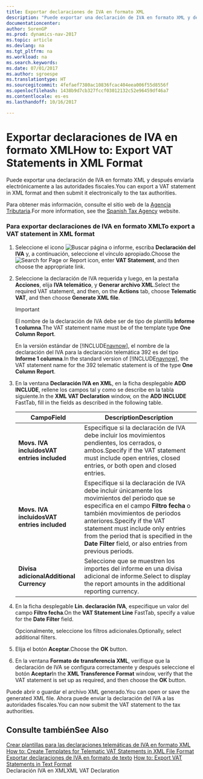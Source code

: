 ```yaml
---
title: Exportar declaraciones de IVA en formato XML
description: "Puede exportar una declaración de IVA en formato XML y después enviarla electrónicamente a las autoridades fiscales."
documentationcenter: 
author: SorenGP
ms.prod: dynamics-nav-2017
ms.topic: article
ms.devlang: na
ms.tgt_pltfrm: na
ms.workload: na
ms.search.keywords: 
ms.date: 07/01/2017
ms.author: sgroespe
ms.translationtype: HT
ms.sourcegitcommit: 4fefaef7380ac10836fcac404eea006f55d8556f
ms.openlocfilehash: 1438b9d7cb327fccf03012132c52e96459df46a7
ms.contentlocale: es-es
ms.lasthandoff: 10/16/2017

---
```

# <a name="how-to-export-vat-statements-in-xml-format"></a><span data-ttu-id="b9596-103">Exportar declaraciones de IVA en formato XML</span><span class="sxs-lookup"><span data-stu-id="b9596-103">How to: Export VAT Statements in XML Format</span></span>
<span data-ttu-id="b9596-104">Puede exportar una declaración de IVA en formato XML y después enviarla electrónicamente a las autoridades fiscales.</span><span class="sxs-lookup"><span data-stu-id="b9596-104">You can export a VAT statement in XML format and then submit it electronically to the tax authorities.</span></span>  
  
 <span data-ttu-id="b9596-105">Para obtener más información, consulte el sitio web de la [Agencia Tributaria](http://go.microsoft.com/fwlink/?LinkID=238181).</span><span class="sxs-lookup"><span data-stu-id="b9596-105">For more information, see the [Spanish Tax Agency](http://go.microsoft.com/fwlink/?LinkID=238181) website.</span></span>  
  
### <a name="to-export-a-vat-statement-in-xml-format"></a><span data-ttu-id="b9596-106">Para exportar declaraciones de IVA en formato XML</span><span class="sxs-lookup"><span data-stu-id="b9596-106">To export a VAT statement in XML format</span></span>  
  
1.  <span data-ttu-id="b9596-107">Seleccione el icono ![Buscar página o informe](media/ui-search/search_small.png "icono Buscar página o informe"), escriba **Declaración del IVA** y, a continuación, seleccione el vínculo apropiado.</span><span class="sxs-lookup"><span data-stu-id="b9596-107">Choose the ![Search for Page or Report](media/ui-search/search_small.png "Search for Page or Report icon") icon, enter **VAT Statement**, and then choose the appropriate link.</span></span>  
  
2.  <span data-ttu-id="b9596-108">Seleccione la declaración de IVA requerida y luego, en la pestaña **Acciones**, elija **IVA telemático**, y **Generar archivo XML**.</span><span class="sxs-lookup"><span data-stu-id="b9596-108">Select the required VAT statement, and then, on the **Actions** tab, choose **Telematic VAT**, and then choose **Generate XML file**.</span></span>  
  
    > [!IMPORTANT]  
    >  <span data-ttu-id="b9596-109">El nombre de la declaración de IVA debe ser de tipo de plantilla **Informe 1 columna**.</span><span class="sxs-lookup"><span data-stu-id="b9596-109">The VAT statement name must be of the template type **One Column Report**.</span></span>  
    >   
    >  <span data-ttu-id="b9596-110">En la versión estándar de [!INCLUDE[navnow](../../includes/navnow_md.md)], el nombre de la declaración del IVA para la declaración telemática 392 es del tipo **Informe 1 columna**.</span><span class="sxs-lookup"><span data-stu-id="b9596-110">In the standard version of [!INCLUDE[navnow](../../includes/navnow_md.md)], the VAT statement name for the 392 telematic statement is of the type **One Column Report**.</span></span>  
  
3.  <span data-ttu-id="b9596-111">En la ventana **Declaración IVA en XML**, en la ficha desplegable **ADD INCLUDE<!--[!INCLUDE[bp_optionsheading](../../includes/bp_optionsheading_md.md)]-->**, rellene los campos tal y como se describe en la tabla siguiente.</span><span class="sxs-lookup"><span data-stu-id="b9596-111">In the **XML VAT Declaration** window, on the **ADD INCLUDE<!--[!INCLUDE[bp_optionsheading](../../includes/bp_optionsheading_md.md)]-->** FastTab, fill in the fields as described in the following table.</span></span>  
  
    |<span data-ttu-id="b9596-112">Campo</span><span class="sxs-lookup"><span data-stu-id="b9596-112">Field</span></span>|<span data-ttu-id="b9596-113">Description</span><span class="sxs-lookup"><span data-stu-id="b9596-113">Description</span></span>|  
    |---------------------------------|---------------------------------------|  
    |<span data-ttu-id="b9596-114">**Movs. IVA incluidos**</span><span class="sxs-lookup"><span data-stu-id="b9596-114">**VAT entries included**</span></span>|<span data-ttu-id="b9596-115">Especifique si la declaración de IVA debe incluir los movimientos pendientes, los cerrados, o ambos.</span><span class="sxs-lookup"><span data-stu-id="b9596-115">Specify if the VAT statement must include open entries, closed entries, or both open and closed entries.</span></span>|  
    |<span data-ttu-id="b9596-116">**Movs. IVA incluidos**</span><span class="sxs-lookup"><span data-stu-id="b9596-116">**VAT entries included**</span></span>|<span data-ttu-id="b9596-117">Especifique si la declaración de IVA debe incluir únicamente los movimientos del periodo que se especifica en el campo **Filtro fecha** o también movimientos de periodos anteriores.</span><span class="sxs-lookup"><span data-stu-id="b9596-117">Specify if the VAT statement must include only entries from the period that is specified in the **Date Filter** field, or also entries from previous periods.</span></span>|  
    |<span data-ttu-id="b9596-118">**Divisa adicional**</span><span class="sxs-lookup"><span data-stu-id="b9596-118">**Additional Currency**</span></span>|<span data-ttu-id="b9596-119">Seleccione que se muestren los importes del informe en una divisa adicional de informe.</span><span class="sxs-lookup"><span data-stu-id="b9596-119">Select to display the report amounts in the additional reporting currency.</span></span>|  
  
4.  <span data-ttu-id="b9596-120">En la ficha desplegable **Lín. declaración IVA**, especifique un valor del campo **Filtro fecha**.</span><span class="sxs-lookup"><span data-stu-id="b9596-120">On the **VAT Statement Line** FastTab, specify a value for the **Date Filter** field.</span></span>  
  
     <span data-ttu-id="b9596-121">Opcionalmente, seleccione los filtros adicionales.</span><span class="sxs-lookup"><span data-stu-id="b9596-121">Optionally, select additional filters.</span></span>  
  
5.  <span data-ttu-id="b9596-122">Elija el botón **Aceptar**.</span><span class="sxs-lookup"><span data-stu-id="b9596-122">Choose the **OK** button.</span></span>  
  
6.  <span data-ttu-id="b9596-123">En la ventana **Formato de transferencia XML**, verifique que la declaración de IVA se configura correctamente y después seleccione el botón **Aceptar**</span><span class="sxs-lookup"><span data-stu-id="b9596-123">In the **XML Transference Format** window, verify that the VAT statement is set up as required, and then choose the **OK** button.</span></span>  
  
 <span data-ttu-id="b9596-124">Puede abrir o guardar el archivo XML generado.</span><span class="sxs-lookup"><span data-stu-id="b9596-124">You can open or save the generated XML file.</span></span> <span data-ttu-id="b9596-125">Ahora puede enviar la declaración del IVA a las autoridades fiscales.</span><span class="sxs-lookup"><span data-stu-id="b9596-125">You can now submit the VAT statement to the tax authorities.</span></span>  
  
## <a name="see-also"></a><span data-ttu-id="b9596-126">Consulte también</span><span class="sxs-lookup"><span data-stu-id="b9596-126">See Also</span></span>  
 <span data-ttu-id="b9596-127">[Crear plantillas para las declaraciones telemáticas de IVA en formato XML](how-to-create-templates-for-telematic-vat-statements-in-xml-file-format.md) </span><span class="sxs-lookup"><span data-stu-id="b9596-127">[How to: Create Templates for Telematic VAT Statements in XML File Format](how-to-create-templates-for-telematic-vat-statements-in-xml-file-format.md) </span></span>  
 <span data-ttu-id="b9596-128">[Exportar declaraciones de IVA en formato de texto](how-to-export-vat-statements-in-text-format.md) </span><span class="sxs-lookup"><span data-stu-id="b9596-128">[How to: Export VAT Statements in Text Format](how-to-export-vat-statements-in-text-format.md) </span></span>  
 <span data-ttu-id="b9596-129">Declaración IVA en XML</span><span class="sxs-lookup"><span data-stu-id="b9596-129">XML VAT Declaration</span></span>
